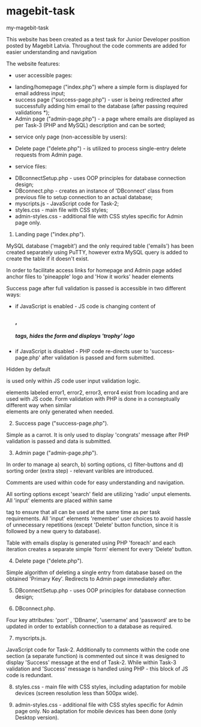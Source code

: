 # magebit-task
my-magebit-task

This website has been created as a test task for Junior Developer position posted by Magebit Latvia.
Throughout the code comments are added for easier understanding and navigation

The website features:
- user accessible pages:
* landing/homepage ("index.php") where a simple form is displayed for email address input;
* success page ("success-page.php") - user is being redirected after successfully adding him email to the database (after passing required validations *);
* Admin page ("admin-page.php") - a page where emails are displayed as per Task-3 (PHP and MySQL) description and can be sorted;

- service only page (non-accessible by users):
* Delete page ("delete.php") - is utilized to process single-entry delete requests from Admin page.

- service files:
* DBconnectSetup.php - uses OOP principles for database connection design;
* DBconnect.php - creates an instance of 'DBconnect' class from previous file to setup connection to an actual database;
* myscripts.js - JavaScript code for Task-2;
* styles.css - main file with CSS styles;
* admin-styles.css - additional file with CSS styles specific for Admin page only.

1. Landing page ("index.php").

MySQL database ('magebit') and the only required table ('emails') has been created separately using PuTTY, however extra MySQL query is added to create the table if it doesn't exist.

In order to facilitate access links for homepage and Admin page added anchor files to 'pineapple' logo and 'How it works' header elements

Success page after full validation is passed is accessible in two different ways:
- if JavaScript is enabled - JS code is changing content of <h3>, <h5> tags, hides the form and displays 'trophy' logo
- if JavaScript is disabled - PHP code re-directs user to 'success-page.php' after validation is passed and form submitted.

Hidden by default <div id="pretend-button"> is used only within JS code user input validation logic.

<div> elements labeled error1, error2, error3, error4 exist from locading and are used with JS code.
Form validation with PHP is done in a conseptually different way when similar <div> elements are only generated when needed.

2. Success page ("success-page.php").

Simple as a carrot. It is only used to display 'congrats' message after PHP validation is passed and data is submitted.

3. Admin page ("admin-page.php").

In order to manage a) search, b) sorting options, c) filter-buttons and d) sorting order (extra step) - relevant varibles are introduced.

Comments are used within code for easy understanding and navigation.

All sorting options except 'search' field are utilizing 'radio' unput elements. 
All 'input' elements are placed within same <form> tag to ensure that all can be used at the same time as per task requirements. 
All 'input' elements 'remember' user choices to avoid hassle of unnecessary repetitions (except 'Delete' button function, since it is followed by a new query to database).


Table with emails display is generated using PHP 'foreach' and each iteration creates a separate simple 'form' element for every 'Delete' button.

4. Delete page ("delete.php").

Simple algorithm of deleting a single entry from database based on the obtained 'Primary Key'. Redirects to Admin page immediately after.


5. DBconnectSetup.php - uses OOP principles for database connection design;

6. DBconnect.php.

Four key attributes: 'port' , 'DBname', 'username' and 'password' are to be updated in order to extablish connection to a database as required.

7. myscripts.js.

JavaScript code for Task-2. Additionally to comments within the code one section (a separate function) is commented out since it was designed to display 'Success' message at the end of Task-2. While within Task-3 validation and 'Success' message is handled using PHP - this block of JS code is redundant.

8. styles.css - main file with CSS styles, including adaptation for mobile devices (screen resolution less than 500px wide).

9. admin-styles.css - additional file with CSS styles specific for Admin page only. No adaptation for mobile devices has been done (only Desktop version).
